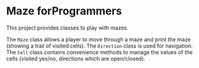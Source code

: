# Maze forProgrammers

This project provides classes to play with mazes. 

The ```Maze``` class allows a player to move through a maze and print the maze (showing a trail of visited
cells). The ```Direction``` class is used for navigation. The ```Cell``` class contains convenience methods
to manage the values of the cells (visited yes/no, directions which are open/closed).